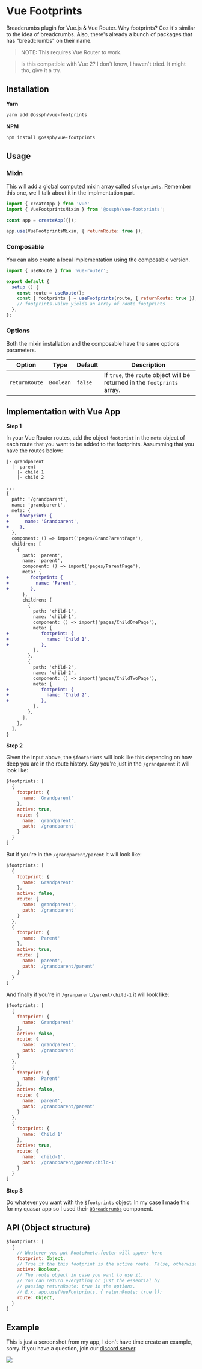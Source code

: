# Vue Footprints

Breadcrumbs plugin for Vue.js & Vue Router. Why footprints? Coz it's similar to the idea of breadcrumbs. Also, there's already a bunch of packages that has "breadcrumbs" on their name.

> NOTE: This requires Vue Router to work.

> Is this compatible with Vue 2? I don't know, I haven't tried. It might tho, give it a try.

## Installation

**Yarn**

```bash
yarn add @ossph/vue-footprints
```

**NPM**

```bash
npm install @ossph/vue-footprints
```

## Usage

### Mixin

This will add a global computed mixin array called `$footprints`. Remember this one, we'll talk about it in the implmentation part.

```js
import { createApp } from 'vue'
import { VueFootprintsMixin } from '@ossph/vue-footprints';

const app = createApp({});

app.use(VueFootprintsMixin, { returnRoute: true });
```

### Composable

You can also create a local implementation using the composable version.

```js
import { useRoute } from 'vue-router';

export default {
  setup () {
    const route = useRoute();
    const { footprints } = useFootprints(route, { returnRoute: true });
    // footprints.value yields an array of route footprints
  },
};
```

### Options

Both the mixin installation and the composable have the same options parameters.

| Option | Type | Default | Description |
| --- | --- | --- | --- |
| `returnRoute` | `Boolean` | `false` | If `true`, the `route` object will be returned in the `footprints` array. |

## Implementation with Vue App

**Step 1**

In your Vue Router routes, add the object `footprint` in the `meta` object of each route that you want to be added to the footprints. Assumming that you have the routes below:

```
|- grandparent
  |- parent
    |- child 1
    |- child 2
```

```diff
...
{
  path: '/grandparent',
  name: 'grandparent',
  meta: {
+    footprint: {
+      name: 'Grandparent',
+    },
  },
  component: () => import('pages/GrandParentPage'),
  children: [
    {
      path: 'parent',
      name: 'parent',
      component: () => import('pages/ParentPage'),
      meta: {
+        footprint: {
+          name: 'Parent',
+        },
      },
      children: [
        {
          path: 'child-1',
          name: 'child-1',
          component: () => import('pages/ChildOnePage'),
          meta: {
+            footprint: {
+              name: 'Child 1',
+            },
          },
        },
        {
          path: 'child-2',
          name: 'child-2',
          component: () => import('pages/ChildTwoPage'),
          meta: {
+            footprint: {
+              name: 'Child 2',
+            },
          },
        },
      ],
    },
  ],
}
```

**Step 2**

Given the input above, the `$footprints` will look like this depending on how deep you are in the route history. Say you're just in the `/grandparent` it will look like:

```js
$footprints: [
  {
    footprint: {
      name: 'Grandparent'
    },
    active: true,
    route: {
      name: 'grandparent',
      path: '/grandparent'
    }
  }
]
```

But if you're in the `/grandparent/parent` it will look like:

```js
$footprints: [
  {
    footprint: {
      name: 'Grandparent'
    },
    active: false,
    route: {
      name: 'grandparent',
      path: '/grandparent'
    }
  },
  {
    footprint: {
      name: 'Parent'
    },
    active: true,
    route: {
      name: 'parent',
      path: '/grandparent/parent'
    }
  }
]
```

And finally if you're in `/granparent/parent/child-1` it will look like:

```js
$footprints: [
  {
    footprint: {
      name: 'Grandparent'
    },
    active: false,
    route: {
      name: 'grandparent',
      path: '/grandparent'
    }
  },
  {
    footprint: {
      name: 'Parent'
    },
    active: false,
    route: {
      name: 'parent',
      path: '/grandparent/parent'
    }
  },
  {
    footprint: {
      name: 'Child 1'
    },
    active: true,
    route: {
      name: 'child-1',
      path: '/grandparent/parent/child-1'
    }
  }
]
```

**Step 3**

Do whatever you want with the `$footprints` object. In my case I made this for my quasar app so I used their [`QBreadcrumbs`](https://quasar.dev/vue-components/breadcrumbs) component.

## API (Object structure)

```js
$footprints: [
  {
    // Whatever you put Route#meta.footer will appear here
    footprint: Object,
    // True if the this footprint is the active route. False, otherwise.
    active: Boolean,
    // The route object in case you want to use it.
    // You can return everything or just the essential by
    // passing returnRoute: true in the options. 
    // E.x. app.use(VueFootprints, { returnRoute: true });
    route: Object,
  }
]
```

## Example

This is just a screenshot from my app, I don't have time create an example, sorry. If you have a question, join our [discord server](https://discord.com/invite/4ujGbRJyDN).

<img src="./example.png">
